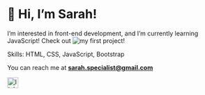 # 👋 Hi, I’m Sarah!

I’m interested in front-end development, and I’m currently learning JavaScript! Check out ![my first project](https://github.com/Sarah-Specialist/PFcalculator)!

Skills: HTML, CSS, JavaScript, Bootstrap

You can reach me at **sarah.specialist@gmail.com**

[<img src='https://www.cnm.edu/depts/mco/marketing/images/linkedin-logo.png/linkedin-logo.png' alt='linkedin' height='25'>](https://www.linkedin.com/in/sarah-khoo-jing-yi/)  

